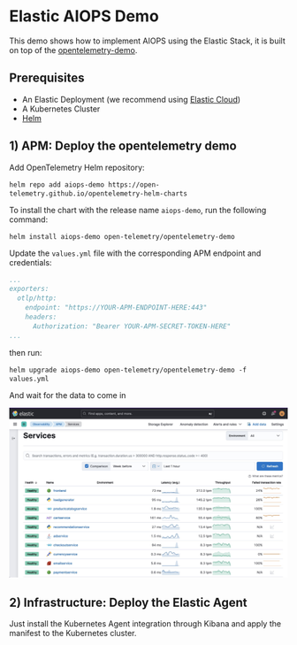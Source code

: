 # Elastic AIOPS Demo

This demo shows how to implement AIOPS using the Elastic Stack, it is built on top of the [opentelemetry-demo](https://github.com/open-telemetry/opentelemetry-demo).



## Prerequisites

- An Elastic Deployment (we recommend using [Elastic Cloud](https://cloud.elastic.co))
- A Kubernetes Cluster
- [Helm](https://helm.sh/) 


## 1) APM: Deploy the opentelemetry demo

Add OpenTelemetry Helm repository:

```shell
helm repo add aiops-demo https://open-telemetry.github.io/opentelemetry-helm-charts
```

To install the chart with the release name `aiops-demo`, run the following command:

```shell
helm install aiops-demo open-telemetry/opentelemetry-demo
```

Update the `values.yml` file with the corresponding APM endpoint and credentials: 
```yml
...
exporters:
  otlp/http:
    endpoint: "https://YOUR-APM-ENDPOINT-HERE:443"  
    headers:
      Authorization: "Bearer YOUR-APM-SECRET-TOKEN-HERE"  
...
```

then run:

```shell
helm upgrade aiops-demo open-telemetry/opentelemetry-demo -f values.yml     
```

And wait for the data to come in

<kbd><img src="screenshots/2022-11-28-13-34-10.png" width="640"></kbd>

## 2) Infrastructure: Deploy the Elastic Agent

Just install the Kubernetes Agent integration through Kibana and apply the manifest to the Kubernetes cluster.
